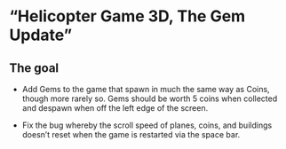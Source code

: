 # “Helicopter Game 3D, The Gem Update”

## The goal

- Add Gems to the game that spawn in much the same way as Coins, though more rarely so.
  Gems should be worth 5 coins when collected and despawn when off the left edge of the screen.

- Fix the bug whereby the scroll speed of planes, coins, and buildings doesn’t reset when the game is
  restarted via the space bar.
  